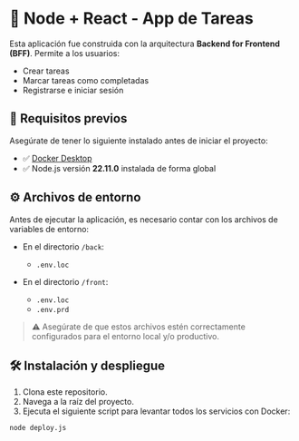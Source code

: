 # 📝 Node + React - App de Tareas

Esta aplicación fue construida con la arquitectura **Backend for Frontend (BFF)**. Permite a los usuarios:

- Crear tareas
- Marcar tareas como completadas
- Registrarse e iniciar sesión

## 🚀 Requisitos previos

Asegúrate de tener lo siguiente instalado antes de iniciar el proyecto:

- ✅ [Docker Desktop](https://www.docker.com/products/docker-desktop)
- ✅ Node.js versión **22.11.0** instalada de forma global

## ⚙️ Archivos de entorno

Antes de ejecutar la aplicación, es necesario contar con los archivos de variables de entorno:

- En el directorio `/back`:
  - `.env.loc`

- En el directorio `/front`:
  - `.env.loc`
  - `.env.prd`

> ⚠️ Asegúrate de que estos archivos estén correctamente configurados para el entorno local y/o productivo.

## 🛠️ Instalación y despliegue

1. Clona este repositorio.
2. Navega a la raíz del proyecto.
3. Ejecuta el siguiente script para levantar todos los servicios con Docker:

```bash
node deploy.js